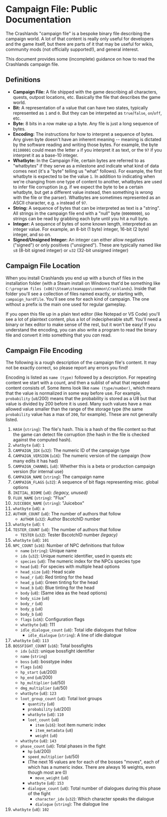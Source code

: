# Campaign File: Public Documentation

The Crashlands "campaign file" is a bespoke binary file describing the campaign world. A lot of that content is really only useful for developers and the game itself, but there are parts of it that may be useful for wikis, community mods (not officially supported!), and general interest.

This document provides some (incomplete) guidance on how to read the Crashlands campaign file.

## Definitions

- **Campaign File:** A file shipped with the game describing all characters, quests, outpost locations, etc. Basically the file that describes the game world.
- **Bit:** A representation of a value that can have two states, typically represented as `1` and `0`. But they can be interpeted as `true`/`false`, `on`/`off`, etc.
- **Byte:** 8 bits in a row make up a byte. Any file is just a long sequence of bytes.
- **Encoding:** The instructions for how to interpret a sequence of bytes. Any given byte doesn't have an inherent meaning -- meaning is dictated by the software reading and writing those bytes. For example, the byte `01100001` could mean the letter `a` if you interpret it as text, or the `97` if you interpret it as a base-10 integer.
- **Whatbyte:** In the Campaign File, certain bytes are referred to as "whatbytes" if they serve as a milestone and indicate what kind of data comes next (it's a "byte" telling us "what" follows). For example, the first whatbyte is expected to be the value `1`. In addition to indicating when we're changing from one type of content to another, whatbytes are used to infer file corruption (e.g. if we expect the byte to be a certain whatbyte, but get a different value instead, then something is wrong with the file or the parser). Whatbytes are sometimes represented as an ASCII character, e.g. `a` instead of `97`.
- **String:** A sequence of bytes that can be interpreted as text is a "string". All strings in the campaign file end with a "null" byte (`00000000`), so strings can be read by grabbing each byte until you hit a null byte.
- **Integer:** A sequence of bytes of some known length, interpreted as an integer value. For example, an 8-bit (1 byte) integer, 16-bit (2 byte) integer, and so on.
- **Signed/Unsigned Integer:** An integer can either allow negatives ("signed") or only positives ("unsigned"). These are typically named like `s8` (8-bit signed integer) or `u32` (32-bit unsigned integer)

## Campaign File Location

When you install Crashlands you end up with a bunch of files in the installation folder (with a Steam install on Windows that'd be something like `C:\program files (x86)\Steam\steamapps\common\Crashlands`). Inside that folder you'll see a collection of files named exactly, or starting with, `campaign_hardfile`. You'll see one for each kind of campaign. The one without a prefix is the main one used for regular gameplay.

If you open this file up in a plain text editor (like Notepad or VS Code) you'll see a lot of plaintext content, plus a lot of indecipherable stuff. You'll need a binary or hex editor to make sense of the rest, but it won't be easy! If you understand the encoding, you can also write a program to read the binary file and convert it into something that you _can_ read.

## Campaign File Encoding

The following is a rough description of the campaign file's content. It may not be exactly correct, so please report any errors you find!

Encoding is listed as `name (type)` followed by a description. For repeating content we start with a count, and then a sublist of what that repeated content consists of. Some items look like `name (type/number)`, which means that the value is normalized in some way before use. For example, `probability` (`u8`/200) means that the probability is stored as a U8 but that value is divided by 200 before it is used. Many such values have a max allowed value smaller than the range of the storage type (the same `probability` value has a max of `200`, for example). These are not generally listed.

1. `HASH` (`string`): The file's hash. This is a hash of the file content so that the game can detect file corruption (the hash in the file is checked against the computed hash).
2. `whatbyte` (`u8`): `1`
3. `CAMPAIGN_IDX` (`u32`): The numeric ID of the campaign type
4. `CAMPAIGN_VERSION` (`u16`): The numeric version of the campaign (how many edits it has had)
5. `CAMPAIGN_CHANNEL` (`u8`): Whether this is a beta or production campaign version (for internal use)
6. `CAMPAIGN_NAME` (`string`): The campaign name
7. `CAMPAIGN_FLAGS` (`u32`): A sequence of bit flags representing misc. global options
8. `INITIAL_BIOME` (`u8`): _(legacy, unused)_
9. `FLUX_NAME` (`string`): "Flux"
10. `JUICEBOX_NAME` (`string`): "Juicebox"
11. `whatbyte` (`u8`): `a`
12. `AUTHOR_COUNT` (`u8`): The number of authors that follow
    - `AUTHOR` (`u32`): Author BscotchID number
13. `whatbyte` (`u8`): `t`
14. `TESTER_COUNT` (`u8`): The number of authors that follow
    - `TESTER` (`u32`): Tester BscotchID number _(legacy)_
15. `whatbyte` (`u8`): `101`
16. `NPC_COUNT` (`u16`): Number of NPC definitions that follow
    - `name` (`string`): Unique name
    - `idx` (`u32`): Unique numeric identifier, used in quests etc
    - `species` (`u8`): The numeric index for the NPCs species type
    - `head` (`u8`): For species with multiple head options
    - `head_size` (`u8`): Head scale
    - `head_r` (`u8`): Red tinting for the head
    - `head_g` (`u8`): Green tinting for the head
    - `head_b` (`u8`): Blue tinting for the head
    - `body` (`u8`): (Same idea as the head options)
    - `body_size` (`u8`)
    - `body_r` (`u8`)
    - `body_g` (`u8`)
    - `body_b` (`u8`)
    - `flags` (`u16`): Configuration flags
    - `whatbyte` (`u8`): 111
    - `idle_dialogue_count` (`u8`): Total idle dialogues that follow
      - `idle_dialogue` (`string`): A line of idle dialogue
17. `whatbyte` (`u8`): `113`
18. `BOSSFIGHT_COUNT` (`u16`): Total bossfights
    - `idx` (`u32`): unique bossfight identifier
    - `name` (`string`)
    - `boss` (`u8`): bosstype index
    - `flags` (`u16`)
    - `hp_start` (`u8`/200)
    - `hp_end` (`u8`/200)
    - `hp_multiplier` (`u8`/50)
    - `dmg_multiplier` (`u8`/50)
    - `whatbyte` (`u8`): `123`
    - `loot_group_count` (`u8`): Total loot groups
      - `quantity` (`u8`)
      - `probability` (`u8`/200)
      - `whatbyte` (`u8`): `110`
      - `loot_count` (`u8`)
        - `item` (`u16`): loot item numeric index
        - `item_metadata` (`u8`)
        - `weight` (`u8`)
    - `whatbyte` (`u8`): `143`
    - `phase_count` (`u8`): Total phases in the fight
      - `hp` (`u8`/200)
      - `speed_multiplier` (`u8`/50)
      - (The next 16 values are for each of the bosses "moves", each of which has a numeric index. There are always 16 weights, even though most are 0)
        - `move_weight` (`u8`)
      - `whatbyte` (`u8`): `153`
      - `dialogue_count` (`u8`): Total number of dialogues during this phase of the fight
        - `character_idx` (`u32`): Which character speaks the dialogue
        - `dialogue` (`string`): The dialogue line
19. `whatbyte` (`u8`): `102`

